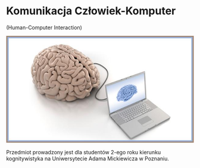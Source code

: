 # Komunikacja Człowiek-Komputer

(Human-Computer Interaction)

![BCI](images/bci.jpg)

Przedmiot prowadzony jest dla studentów 2-ego roku kierunku kognitywistyka na Uniwersytecie Adama Mickiewicza w Poznaniu.
